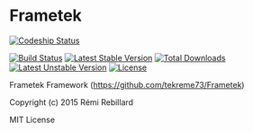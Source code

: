 # Frametek

[![Codeship Status](https://codeship.io/projects/5209eb70-ec71-0132-7ff9-3ab4798fa513/status?branch=master)](https://codeship.com/projects/83752)

[![Build Status](https://travis-ci.org/tekreme73/Frametek.svg)](https://travis-ci.org/tekreme73/Frametek)
[![Latest Stable Version](https://poser.pugx.org/tekreme73/frametek/v/stable)](https://packagist.org/packages/tekreme73/frametek)
[![Total Downloads](https://poser.pugx.org/tekreme73/frametek/downloads)](https://packagist.org/packages/tekreme73/frametek)
[![Latest Unstable Version](https://poser.pugx.org/tekreme73/frametek/v/unstable)](https://packagist.org/packages/tekreme73/frametek)
[![License](https://poser.pugx.org/tekreme73/frametek/license)](https://packagist.org/packages/tekreme73/frametek)

Frametek Framework (https://github.com/tekreme73/Frametek)

Copyright (c) 2015 Rémi Rebillard

MIT License
